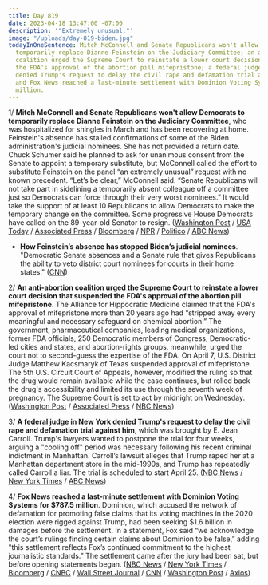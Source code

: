 ```yaml
---
title: Day 819
date: 2023-04-18 13:47:00 -07:00
description: '"Extremely unusual."'
image: "/uploads/day-819-biden.jpg"
todayInOneSentence: Mitch McConnell and Senate Republicans won't allow Democrats to
  temporarily replace Dianne Feinstein on the Judiciary Committee; an anti-abortion
  coalition urged the Supreme Court to reinstate a lower court decision that suspended
  the FDA's approval of the abortion pill mifepristone; a federal judge in New York
  denied Trump's request to delay the civil rape and defamation trial against him;
  and Fox News reached a last-minute settlement with Dominion Voting Systems for $787.5
  million.
---
```


1/ **Mitch McConnell and Senate Republicans won't allow Democrats to temporarily replace Dianne Feinstein on the Judiciary Committee**, who was hospitalized for shingles in March and has been recovering at home. Feinstein's absence has stalled confirmations of some of the Biden administration's judicial nominees. She has not provided a return date. Chuck Schumer said he planned to ask for unanimous consent from the Senate to appoint a temporary substitute, but McConnell called the effort to substitute Feinstein on the panel “an extremely unusual” request with no known precedent. “Let’s be clear,” McConnell said. “Senate Republicans will not take part in sidelining a temporarily absent colleague off a committee just so Democrats can force through their very worst nominees.” It would take the support of at least 10 Republicans to allow Democrats to make the temporary change on the committee. Some progressive House Democrats have called on the 89-year-old Senator to resign. ([Washington Post](https://www.washingtonpost.com/politics/2023/04/18/mcconnell-feinstein-replace-judiciary-committee/) / [USA Today](https://www.usatoday.com/story/news/politics/2023/04/18/mcconnell-will-not-temporarily-replace-feinstein/11688020002/) / [Associated Press](https://apnews.com/article/feinstein-mcconnell-judiciary-temporary-replacement-66d8a1614e962ccfb7c9252c0ccf2a96) / [Bloomberg](https://www.bloomberg.com/news/articles/2023-04-18/mitch-mcconnell-opposes-replacing-ailing-dianne-feinstein-on-senate-judiciary?sref=MIBMEEoj) / [NPR](https://www.npr.org/2023/04/18/1170624504/mcconnell-says-republicans-will-block-effort-to-replace-feinstein-on-judiciary-p) / [Politico](https://www.politico.com/news/2023/04/17/dianne-feinstein-judiciary-committee-00092360) / [ABC News](https://abcnews.go.com/Politics/mcconnell-makes-clear-gop-support-replacing-feinstein-judiciary/story?id=98664547))

* **How Feinstein’s absence has stopped Biden’s judicial nominees**. "Democratic Senate absences and a Senate rule that gives Republicans the ability to veto district court nominees for courts in their home states." ([CNN](https://www.cnn.com/2023/04/10/politics/biden-judges-senate-blue-slips-absences/index.html))

2/ **An anti-abortion coalition urged the Supreme Court to reinstate a lower court decision that suspended the FDA's approval of the abortion pill mifepristone**. The Alliance for Hippocratic Medicine claimed that the FDA's approval of mifepristone more than 20 years ago had “stripped away every meaningful and necessary safeguard on chemical abortion.” The government, pharmaceutical companies, leading medical organizations, former FDA officials, 250 Democratic members of Congress, Democratic-led cities and states, and abortion-rights groups, meanwhile, urged the court not to second-guess the expertise of the FDA. On April 7, U.S. District Judge Matthew Kacsmaryk of Texas suspended approval of mifepristone. The 5th U.S. Circuit Court of Appeals, however, modified the ruling so that the drug would remain available while the case continues, but rolled back the drug's accessibility and limited its use through the seventh week of pregnancy. The Supreme Court is set to act by midnight on Wednesday. ([Washington Post](https://www.washingtonpost.com/politics/2023/04/18/supreme-court-abortion-pill-mifepristone/) / [Associated Press](https://apnews.com/article/supreme-court-mifepristone-abortion-drug-3855bb5d5c791e4c0465958bae94519e) / [NBC News](https://www.nbcnews.com/politics/supreme-court/anti-abortion-coalition-asks-supreme-court-restrict-mifepristone-rcna80090))

3/ **A federal judge in New York denied Trump's request to delay the civil rape and defamation trial against him**, which was brought by E. Jean Carroll. Trump's lawyers wanted to postpone the trial for four weeks, arguing a "cooling off" period was necessary following his recent criminal indictment in Manhattan. Carroll’s lawsuit alleges that Trump raped her at a Manhattan department store in the mid-1990s, and Trump has repeatedly called Carroll a liar. The trial is scheduled to start April 25. ([NBC News](https://www.nbcnews.com/politics/donald-trump/judge-denies-trumps-bid-delay-civil-rape-trial-rcna80014) / [New York Times](https://www.nytimes.com/2023/04/17/nyregion/trump-rape-trial-e-jean-carroll.html) / [ABC News](https://abcnews.go.com/US/judge-denies-trumps-request-delay-jean-carroll-defamation/story?id=98635729))

4/ **Fox News reached a last-minute settlement with Dominion Voting Systems for $787.5 million**. Dominion, which accused the network of defamation for promoting false claims that its voting machines in the 2020 election were rigged against Trump, had been seeking $1.6 billion in damages before the settlement. In a statement, Fox said “we acknowledge the court’s rulings finding certain claims about Dominion to be false,” adding "this settlement reflects Fox’s continued commitment to the highest journalistic standards.” The settlement came after the jury had been sat, but before opening statements began. ([NBC News](https://www.nbcnews.com/media/fox-news-settles-dominion-defamation-lawsuit-rcna80285) / [New York Times](https://www.nytimes.com/live/2023/04/18/business/fox-news-dominion-trial) / [Bloomberg](https://www.bloomberg.com/news/articles/2023-04-18/fox-agrees-to-settle-dominion-lawsuit-over-election-fraud-claims?sref=MIBMEEoj) / [CNBC](https://www.cnbc.com/2023/04/18/fox-news-and-dominion-settle-election-defamation-lawsuit-judge-says.html) / [Wall Street Journal](https://www.wsj.com/articles/fox-news-dominion-defamation-trial-set-to-begin-d5c7293a?mod=hp_lead_pos4) / [CNN](https://www.cnn.com/business/live-news/fox-news-dominion-trial-04-18-23/index.html) / [Washington Post](https://www.washingtonpost.com/media/2023/04/18/dominion-fox-trial/) / [Axios](https://www.axios.com/2023/04/18/fox-news-settles-dominion-lawsuit))